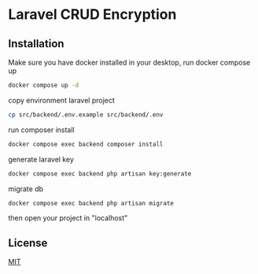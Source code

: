 # Laravel CRUD Encryption


## Installation

Make sure you have docker installed in your desktop, run docker compose up

```bash
docker compose up -d
```

copy environment laravel project

```bash
cp src/backend/.env.example src/backend/.env
```

run composer install

```bash
docker compose exec backend composer install
```

generate laravel key

```bash
docker compose exec backend php artisan key:generate
```

migrate db

```bash
docker compose exec backend php artisan migrate
```

then open your project in "localhost"


## License

[MIT](https://choosealicense.com/licenses/mit/)